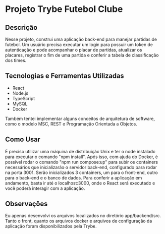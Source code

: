 # Projeto Trybe Futebol Clube #

## Descrição ##

Nesse projeto, construi uma aplicação back-end para manejar partidas de futebol. Um usuário precisa executar um login para possuir um token de autenticação e pode acompanhar
o placar de partidas, atualizar os placares, registrar o fim de uma partida e conferir a tabela de classificação dos times.

## Tecnologias e Ferramentas Utilizadas ##

- React
- Node.js
- TypeScript
- MySQL
- Docker

Também tentei implementar alguns conceitos de arquitetura de software, como o modelo MSC, REST e Programação Orientada a Objetos.

## Como Usar ##



É preciso utilizar uma máquina de distribuição Unix e ter o node instalado para executar o comando "npm install". Após isso, com ajuda do Docker, é possível rodar o comando "npm run compose:up" para subir os containers necessários que inicializarão o servidor back-end, configurado para rodar na porta 3001.
Serão inicializados 3 containers, um para o front-end, outro para o back-end e o banco de dados. Para conferir a aplicação em andamento, basta ir até o localhost:3000, onde o React
será executado e você poderá interagir com a aplicação.

## Observações ##

Eu apenas desenvolvi os arquivos localizados no diretório app/backend/src. Tanto o front, quanto os arquivos docker e arquivos de configuração da aplicação foram disponibilizados pela Trybe.
